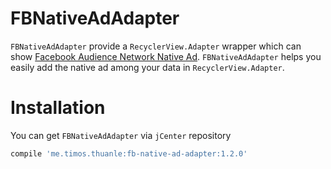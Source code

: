 # FBNativeAdAdapter

`FBNativeAdAdapter` provide a `RecyclerView.Adapter` wrapper which can show [Facebook Audience Network Native Ad](https://developers.facebook.com/docs/audience-network/native-ads). `FBNativeAdAdapter` helps you easily add the native ad among your data in `RecyclerView.Adapter`.

# Installation

You can get `FBNativeAdAdapter` via `jCenter` repository

```groovy
compile 'me.timos.thuanle:fb-native-ad-adapter:1.2.0'
```